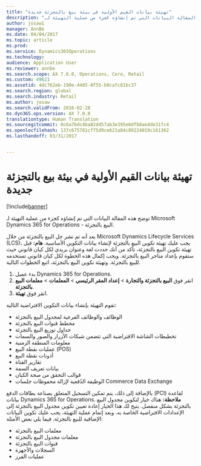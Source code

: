 ```yaml
---
title: "تهيئة بيانات القيم الأولية في بيئة بيع بالتجزئة جديدة"
description: "توضح هذه المقالة البيانات التي تم إنشاؤه كجزء من عملية التهيئة لـ Microsoft Dynamics 365 for Operations - البيع بالتجزئة."
author: josaw1
manager: AnnBe
ms.date: 04/04/2017
ms.topic: article
ms.prod: 
ms.service: Dynamics365Operations
ms.technology: 
audience: Application User
ms.reviewer: annbe
ms.search.scope: AX 7.0.0, Operations, Core, Retail
ms.custom: 49621
ms.assetid: 4dc762eb-190e-4485-8f55-b0cafc81bc37
ms.search.region: global
ms.search.industry: Retail
ms.author: josaw
ms.search.validFrom: 2016-02-28
ms.dyn365.ops.version: AX 7.0.0
translationtype: Human Translation
ms.sourcegitcommit: 0c6a7bdc4ba82dd57ab3e395e6dfb0ae4de31fc4
ms.openlocfilehash: 137c675781cf75d9ce621a84c89224019c161362
ms.lasthandoff: 03/31/2017


---
```


# <a name="initialize-seed-data-in-a-new-retail-environment"></a>تهيئة بيانات القيم الأولية في بيئة بيع بالتجزئة جديدة

[!include[banner](includes/banner.md)]


توضح هذه المقالة البيانات التي تم إنشاؤه كجزء من عملية التهيئة لـ Microsoft Dynamics 365 for Operations - البيع بالتجزئة.

بعد أنه تم نشر حل البيع بالتجزئة من خلال Microsoft Dynamics Lifecycle Services ‏(LCS)، يجب عليك تهيئة تكوين البيع بالتجزئة لإنشاء بيانات التكوين الأساسية. **هام:** قبل تهيئة تكوين البيع بالتجزئة، تأكد من أنك حددت لغة وعنوان بريدي لكل كيان قانوني حيث ستقوم بإعداد متاجر البيع بالتجزئة. ويجب إكمال هذه الخطوة لكل كيان قانوني تستخدمه للبيع بالتجزئة. وتهيئة تكوين البيع بالتجزئة، اتبع الخطوات التالية.

1.  بدء عميل Dynamics 365 for Operations.
2.  انقر فوق **البيع بالتجزئة والتجارة** &gt; **إعداد المقر الرئيسي** &gt; **المعلمات** &gt; **معلمات البيع بالتجزئة**.
3.  انقر فوق **تهيئة**.

تقوم التهيئة بإنشاء بيانات التكوين الافتراضية التالية:

-   الوظائف والوظائف الفرعية لمجدول البيع بالتجزئة
-   مخطط قنوات البيع بالتجزئة
-   جداول توزيع البيع بالتجزئة
-   تخطيطات الشاشة الافتراضية التي تتضمن شبكات الأزرار والصور والسمات
-   معلومات المنطقة الزمنية
-   عمليات نقطة البيع (POS)
-   أذونات نقطة البيع
-   تقارير القناة
-   بيانات تعريف السمة
-   قوالب التحقق من صحة الكيان
-   الوظيفة الدُفعية لإزالة محفوظات جلسات Commerce Data Exchange

بالإضافة إلى ذلك، يتم تمكين التسجيل المتعلق بصناعة بطاقات الدفع (PCI) لقاعدة بيانات Dynamics 365 for Operations. **ملاحظة:** هناك خيار لتكوين مجدول البيع بالتجزئة بشكل منفصل. يتيح لك هذا الخيار إعادة تعيين تكوين مجدول البيع بالتجزئة إلى الإعدادات الافتراضية الخاصة به. وبعد إتمام عملية التهيئة، يجب عليك تكوين البيانات الإضافية للبيع بالتجزئة. فيما يلي بعض الأمثلة:

-   معلمات البيع بالتجزئة
-   معلمات مجدول البيع بالتجزئة
-   قنوات البيع بالتجزئة
-   السجلات والأجهزة
-   عمليات الفرز





